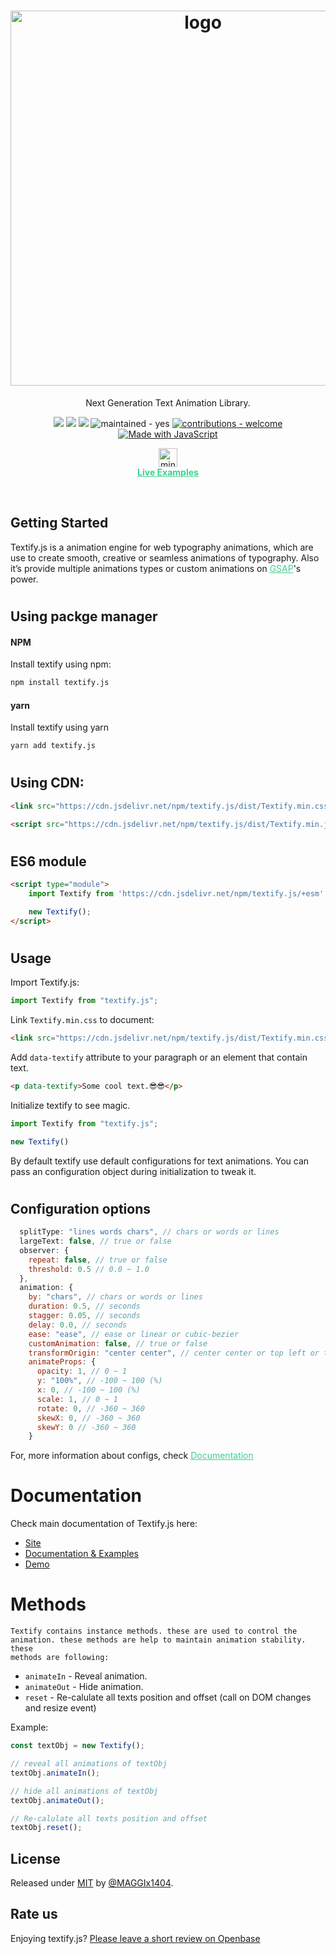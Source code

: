 <div align="center">
  <h1>
    <img width="600" src="https://res.cloudinary.com/drnquxnie/image/upload/v1690790528/logo_djcdby.svg" alt="logo">
  </h1>
  <p>Next Generation Text Animation Library.</p>
  <p>
    <img src="https://data.jsdelivr.com/v1/package/npm/textify.js/badge?style=rounded">
    <img src="https://img.shields.io/npm/v/textify.js?color=green&label=version">
    <img src="https://img.shields.io/badge/License-MIT-green">
    <img src="https://img.shields.io/badge/maintained-yes-green" alt="maintained - yes">
    <a href="/CONTRIBUTING.md" title="Go to contributions doc"><img src="https://img.shields.io/badge/contributions-welcome-green" alt="contributions - welcome"></a>
    <a href="https://www.javascript.com/" title="Go to JavaScript homepage"><img src="https://img.shields.io/badge/Made_with-JavaScript-green?logo=javascript&logoColor=yellow" alt="Made with JavaScript"></a>
  </p>
  <p>
    <a href="https://textify-js.vercel.app/example" target="_blank">
    <img src="https://res.cloudinary.com/drnquxnie/image/upload/v1690790528/mini-logo_tzz6do.svg" alt='mini-logo' width='30px'>
    <br>
    <b style='color:#3FCF8E; text-decoration: 1px underline #3FCF8E;'>Live Examples</b></a>
  </p>
</div>
<br>

## Getting Started
Textify.js is a animation engine for web typography animations, which are use to create smooth, creative or seamless animations of typography. Also it’s provide multiple
animations types or custom animations on <a href="https://greensock.com/gsap/" target="_blank" style="color:#3FCF8E;">GSAP</a>'s power.

#
## Using packge manager

#### NPM
Install textify using npm:
```sh
npm install textify.js
```

#### yarn
Install textify using yarn
```sh
yarn add textify.js
```

#
## Using CDN:
```html
<link src="https://cdn.jsdelivr.net/npm/textify.js/dist/Textify.min.css" rel="stylesheet"/>

<script src="https://cdn.jsdelivr.net/npm/textify.js/dist/Textify.min.js"></script>
```

#
## ES6 module
```html
<script type="module">
    import Textify from 'https://cdn.jsdelivr.net/npm/textify.js/+esm';

    new Textify();
</script>
```

#
## Usage
Import Textify.js:
```javascript
import Textify from "textify.js";
```

Link ```Textify.min.css``` to document:

```html
<link src="https://cdn.jsdelivr.net/npm/textify.js/dist/Textify.min.css" rel="stylesheet"/>
```

Add `data-textify` attribute to your paragraph or an element that contain text.
```html
<p data-textify>Some cool text.😎😎</p>
```

Initialize textify to see magic.
```javascript
import Textify from "textify.js";

new Textify()
```

<p>By default textify use default configurations for text animations. You can pass an configuration object during initialization to tweak it.</p>

#
## Configuration options

```javascript
  splitType: "lines words chars", // chars or words or lines
  largeText: false, // true or false
  observer: {
    repeat: false, // true or false
    threshold: 0.5 // 0.0 ~ 1.0
  },
  animation: {
    by: "chars", // chars or words or lines
    duration: 0.5, // seconds
    stagger: 0.05, // seconds
    delay: 0.0, // seconds
    ease: "ease", // ease or linear or cubic-bezier
    customAnimation: false, // true or false
    transformOrigin: "center center", // center center or top left or top center or top right or center right or bottom right or bottom center or bottom left or center left
    animateProps: {
      opacity: 1, // 0 ~ 1
      y: "100%", // -100 ~ 100 (%)
      x: 0, // -100 ~ 100 (%)
      scale: 1, // 0 ~ 1
      rotate: 0, // -360 ~ 360
      skewX: 0, // -360 ~ 360
      skewY: 0 // -360 ~ 360
    }
```

For, more information about configs, check <a href="https://textify-js.vercel.app/documentation" target="_blank" style="color:#3FCF8E;">Documentation</a>

#
# Documentation
Check main documentation of Textify.js here:

- [Site](https://textify-js.vercel.app)
- [Documentation & Examples](https://textify-js.vercel.app/documentation)
- [Demo](https://textify-js.vercel.app/example)

#
# Methods
    Textify contains instance methods. these are used to control the animation. these methods are help to maintain animation stability. these
    methods are following:

* `animateIn` - Reveal animation.
* `animateOut` - Hide animation.
* `reset` - Re-calulate all texts position and offset (call on DOM changes and resize event)

Example:
```javascript
const textObj = new Textify();

// reveal all animations of textObj
textObj.animateIn();

// hide all animations of textObj
textObj.animateOut();

// Re-calulate all texts position and offset
textObj.reset();

```

## License

Released under [MIT](/LICENSE) by [@MAGGIx1404](https://github.com/MAGGIx1404).

## Rate us

Enjoying textify.js? [Please leave a short review on Openbase](https://openbase.com/js/textify.js#rate)
